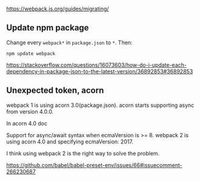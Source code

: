https://webpack.js.org/guides/migrating/

## Update npm package

Change every `webpack*` in `package.json` to `*`. Then:

`npm update webpack`

https://stackoverflow.com/questions/16073603/how-do-i-update-each-dependency-in-package-json-to-the-latest-version/36892853#36892853

## Unexpected token, acorn

webpack 1 is using acorn 3.0(package.json). acorn starts supporting async from version 4.0.0.

In acorn 4.0 doc

Support for async/await syntax when ecmaVersion is >= 8.
webpack 2 is using acorn 4.0 and specifying ecmaVersion: 2017.

I think using webpack 2 is the right way to solve the problem.

https://github.com/babel/babel-preset-env/issues/66#issuecomment-266230687
